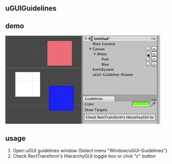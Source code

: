 ## uGUIGuidelines

## demo
![demo](demo1.gif)


## usage
1. Open uGUI guidelines window (Select menu "Window/uGUI-Guidelines")
2. Check RectTransform's HierarchyGUI toggle box or click \"c\" button
